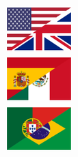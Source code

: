 <!-- markdownlint-disable -->

<p align="center">
  <a href="https://github.com/Mestre-Tramador/.github/blob/main/SECURITY.EN.md">
    <img
      src="https://raw.githubusercontent.com/Mestre-Tramador/.github/refs/heads/main/assets/en.svg"
      alt="English"
      width="150"
      height="100"
    />
  </a>
</p>

<p align="center">
  <a href="https://github.com/Mestre-Tramador/.github/blob/main/SECURITY.ES.md">
    <img
      src="https://raw.githubusercontent.com/Mestre-Tramador/.github/refs/heads/main/assets/es.svg"
      alt="Spanish"
      width="150"
      height="100"
    />
  </a>
</p>

<p align="center">
  <a href="https://github.com/Mestre-Tramador/.github/blob/main/SECURITY.PT.md">
    <img
      src="https://raw.githubusercontent.com/Mestre-Tramador/.github/refs/heads/main/assets/pt.svg"
      alt="Português"
      width="150"
      height="100"
    />
  </a>
</p>

